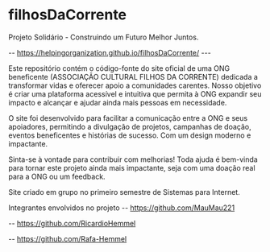 ﻿# filhosDaCorrente

Projeto Solidário - Construindo um Futuro Melhor Juntos.

--   https://helpingorganization.github.io/filhosDaCorrente/  ---

Este repositório contém o código-fonte do site oficial de uma ONG beneficente (ASSOCIAÇÃO CULTURAL FILHOS DA CORRENTE) dedicada a transformar vidas e oferecer apoio a comunidades carentes. Nosso objetivo é criar uma plataforma acessível e intuitiva que permita à ONG expandir seu impacto e alcançar e ajudar ainda mais pessoas em necessidade.

O site foi desenvolvido para facilitar a comunicação entre a ONG e seus apoiadores, permitindo a divulgação de projetos, campanhas de doação, eventos beneficentes e histórias de sucesso. Com um design moderno e impactante.

Sinta-se à vontade para contribuir com melhorias! Toda ajuda é bem-vinda para tornar este projeto ainda mais impactante, seja com uma doação real para a ONG ou um feedback.


Site criado em grupo no primeiro semestre de Sistemas para Internet.

Integrantes envolvidos no projeto
-- https://github.com/MauMau221

-- https://github.com/RicardioHemmel

-- https://github.com/Rafa-Hemmel

